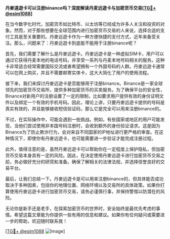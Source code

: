 **丹麥遠遊卡可以注册binance吗？深度解读丹麦远遊卡与加密货币交易[[TG💪+ @esim1088](https://t.me/s/esim1088)]**

在当今数字化时代，加密货币如比特币、以太坊等已经成为许多人关注和投资的对象。然而，对于那些想要在全球范围内进行加密货币交易的人来说，选择合适的支付工具是至关重要的。丹麥远遊卡作为一种方便快捷的支付方式，近年来备受关注。那么，问题来了：丹麥远遊卡到底能不能用于注册binance呢？

首先，我们需要了解什么是丹麥远遊卡。丹麥远遊卡是一种虚拟SIM卡，用户可以通过它获得丹麦本地的电话号码，并享受一系列与丹麦本地号码相关的服务。这种卡非常适合经常需要国际交流或者希望拥有一个外国号码的人群。丹麥远遊卡通常可以在网上购买，并且不需要邮寄实体卡，这大大简化了用户的使用流程。

接下来，我们来探讨丹麥远遊卡是否能够用于注册binance。Binance是一家全球领先的加密货币交易所，提供多种加密货币的买卖服务。为了确保平台的安全性，Binance对新用户的注册设置了一定的限制，比如要求用户提供有效的身份证明文件以及绑定一个有效的手机号码。因此，理论上讲，只要丹麥远遊卡提供的号码是真实有效的，并且能够接收短信验证码，那么它是完全可以用来注册binance的。

不过，在实际操作中，可能会遇到一些挑战。例如，有些国家或地区的用户可能发现，当他们尝试使用非本国号码注册时，会收到额外的身份验证请求。这是因为Binance为了防止欺诈行为，会对来自不同国家的IP地址进行更严格的审查。在这种情况下，即使你有丹麥远遊卡，也可能需要进一步验证才能完成注册过程。

此外，值得注意的是，虽然丹麥远遊卡可以帮助你在一定程度上保护隐私，但加密货币交易本身具有一定的风险。因此，在决定使用丹麥远遊卡进行加密货币交易之前，务必做好充分的研究和准备。确保了解相关的法律法规，并选择信誉良好的交易平台。

最后，让我们总结一下。丹麥远遊卡是可以用来注册binance的，但具体能否成功取决于多种因素，包括你的地理位置、网络环境以及交易所的具体政策。如果你打算使用丹麥远遊卡进行加密货币交易，请务必谨慎行事，并保持警惕以防潜在的风险。

无论你是新手还是老手，在探索加密货币的世界时，安全始终是最优先考虑的事情。希望这篇文章能为你提供一些有用的信息和建议。如果你有任何疑问或需要进一步的帮助，欢迎随时联系我！

[[TG💪+ @esim1088](https://t.me/s/esim1088) ![Image](https://i.postimg.cc/4NQfJmqS/Snipaste-2025-05-13-00-14-12.png)]
